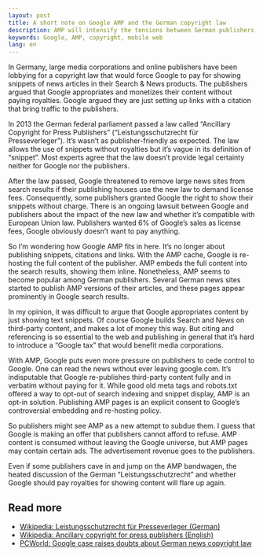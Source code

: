 ```yaml
---
layout: post
title: A short note on Google AMP and the German copyright law
description: AMP will intensify the tensions between German publishers and Google
keywords: Google, AMP, copyright, mobile web
lang: en
---
```


In Germany, large media corporations and online publishers have been lobbying for a copyright law that would force Google to pay for showing snippets of news articles in their Search & News products. The publishers argued that Google appropriates and monetizes their content without paying royalties. Google argued they are just setting up links with a citation that bring traffic to the publishers.

In 2013 the German federal parliament passed a law called “Ancillary Copyright for Press Publishers” (“Leistungsschutzrecht für Presseverleger”). It’s wasn’t as publisher-friendly as expected. The law allows the use of snippets without royalties but it’s vague in its definition of “snippet”. Most experts agree that the law doesn’t provide legal certainty neither for Google nor the publishers.

After the law passed, Google threatened to remove large news sites from search results if their publishing houses use the new law to demand license fees. Consequently, some publishers granted Google the right to show their snippets without charge. There is an ongoing lawsuit between Google and publishers about the impact of the new law and whether it’s compatible with European Union law. Publishers wanted 6% of Google’s sales as license fees, Google obviously doesn’t want to pay anything.

So I’m wondering how Google AMP fits in here. It’s no longer about publishing snippets, citations and links. With the AMP cache, Google is re-hosting the full content of the publisher. AMP embeds the full content into the search results, showing them inline. Nonetheless, AMP seems to become popular among German publishers. Several German news sites started to publish AMP versions of their articles, and these pages appear prominently in Google search results.

In my opinion, it was difficult to argue that Google appropriates content by just showing text snippets. Of course Google builds Search and News on third-party content, and makes a lot of money this way. But citing and referencing is so essential to the web and publishing in general that it’s hard to introduce a “Google tax” that would benefit media corporations.

With AMP, Google puts even more pressure on publishers to cede control to Google. One can read the news without ever leaving google.com. It’s indisputable that Google re-publishes third-party content fully and in verbatim without paying for it. While good old meta tags and robots.txt offered a way to opt-out of search indexing and snippet display, AMP is an opt-in solution. Publishing AMP pages is an explicit consent to Google’s controversial embedding and re-hosting policy.

So publishers might see AMP as a new attempt to subdue them. I guess that Google is making an offer that publishers cannot afford to refuse. AMP content is consumed without leaving the Google universe, but AMP pages may contain certain ads. The advertisement revenue goes to the publishers.

Even if some publishers cave in and jump on the AMP bandwagen, the heated discussion of the German “Leistungsschutzrecht” and whether Google should pay royalties for showing content will flare up again.

## Read more

<ul class="compact-list">
<li>
  <a href="https://de.wikipedia.org/wiki/Leistungsschutzrecht_f%C3%BCr_Presseverleger" hreflang="de">Wikipedia: Leistungsschutzrecht für Presseverleger (German)</a>
</li>
<li>
  <a href="https://de.wikipedia.org/wiki/Leistungsschutzrecht_f%C3%BCr_Presseverleger">Wikipedia: Ancillary copyright for press publishers (English)</a>
</li>
<li>
  <a href="http://www.pcworld.com/article/3195443/internet/google-case-raises-doubts-about-german-news-copyright-law.html">PCWorld: Google case raises doubts about German news copyright law</a>
</li>
</ul>